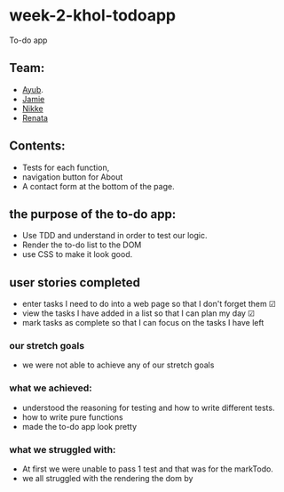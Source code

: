 # week-2-khol-todoapp
To-do app


## Team:
 * [Ayub](https://github.com/Ayub3). 
 * [Jamie](https://github.com/jc282)
 * [Nikke](https://github.com/nikkesan)
 * [Renata](https://github.com/renatajarmova)
 
 ## Contents: 
* Tests for each function, 
* navigation button for About
* A contact form at the bottom of the page.

## the purpose of the to-do app:
 - Use TDD  and understand in order to test our logic.
 - Render the to-do list to the DOM
 - use CSS to make it look good.
 
## user stories completed 
- enter tasks I need to do into a web page so that I don't forget them &#x2611;
- view the tasks I have added in a list so that I can plan my day &#x2611;
- mark tasks as complete so that I can focus on the tasks I have left 

### our stretch goals 
- we were not able to achieve any of our stretch goals


### what we achieved:
  - understood the reasoning for testing and how to write different tests.
  - how to write pure functions
  - made the to-do app look pretty
 
 ### what we struggled with: 
 - At first we were unable to pass 1 test and that was for the markTodo.
 - we all struggled with the rendering the dom by 
  
  
 



